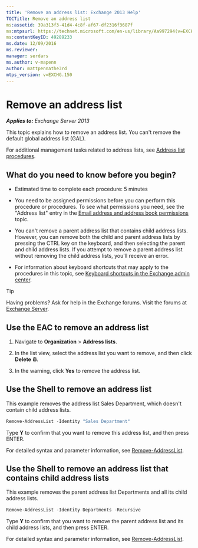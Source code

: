 ```yaml
---
title: 'Remove an address list: Exchange 2013 Help'
TOCTitle: Remove an address list
ms:assetid: 39a313f3-41d4-4c8f-af67-df2316f3687f
ms:mtpsurl: https://technet.microsoft.com/en-us/library/Aa997294(v=EXCHG.150)
ms:contentKeyID: 49289233
ms.date: 12/09/2016
ms.reviewer: 
manager: serdars
ms.author: v-mapenn
author: mattpennathe3rd
mtps_version: v=EXCHG.150
---
```


# Remove an address list

_**Applies to:** Exchange Server 2013_

This topic explains how to remove an address list. You can't remove the default global address list (GAL).

For additional management tasks related to address lists, see [Address list procedures](address-list-procedures-exchange-2013-help.md).

## What do you need to know before you begin?

- Estimated time to complete each procedure: 5 minutes

- You need to be assigned permissions before you can perform this procedure or procedures. To see what permissions you need, see the "Address list" entry in the [Email address and address book permissions](email-address-and-address-book-permissions-exchange-2013-help.md) topic.

- You can't remove a parent address list that contains child address lists. However, you can remove both the child and parent address lists by pressing the CTRL key on the keyboard, and then selecting the parent and child address lists. If you attempt to remove a parent address list without removing the child address lists, you'll receive an error.

- For information about keyboard shortcuts that may apply to the procedures in this topic, see [Keyboard shortcuts in the Exchange admin center](keyboard-shortcuts-in-the-exchange-admin-center-2013-help.md).

> [!TIP]
> Having problems? Ask for help in the Exchange forums. Visit the forums at [Exchange Server](https://go.microsoft.com/fwlink/p/?linkid=60612).

## Use the EAC to remove an address list

1. Navigate to **Organization** \> **Address lists**.

2. In the list view, select the address list you want to remove, and then click **Delete** ![Delete icon](images/Dd298078.14f639f6-61e8-4418-bbfb-0db14de9d2f5(EXCHG.150).gif "Delete icon").

3. In the warning, click **Yes** to remove the address list.

## Use the Shell to remove an address list

This example removes the address list Sales Department, which doesn't contain child address lists.

```powershell
Remove-AddressList -Identity "Sales Department"
```

Type **Y** to confirm that you want to remove this address list, and then press ENTER.

For detailed syntax and parameter information, see [Remove-AddressList](https://technet.microsoft.com/en-us/library/bb124342\(v=exchg.150\)).

## Use the Shell to remove an address list that contains child address lists

This example removes the parent address list Departments and all its child address lists.

```powershell
Remove-AddressList -Identity Departments -Recursive
```

Type **Y** to confirm that you want to remove the parent address list and its child address lists, and then press ENTER.

For detailed syntax and parameter information, see [Remove-AddressList](https://technet.microsoft.com/en-us/library/bb124342\(v=exchg.150\)).
